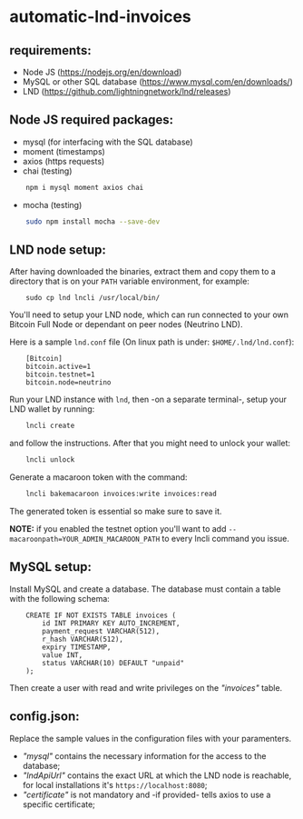 # automatic-lnd-invoices

## requirements:

 - Node JS (https://nodejs.org/en/download)
 - MySQL or other SQL database (https://www.mysql.com/en/downloads/)
 - LND (https://github.com/lightningnetwork/lnd/releases) 
 
## Node JS required packages:

 - mysql (for interfacing with the SQL database)
 - moment (timestamps)
 - axios (https requests)
 - chai (testing)
 
```bash
	npm i mysql moment axios chai
```

 - mocha (testing)
```bash
	sudo npm install mocha --save-dev
```

## LND node setup:

After having downloaded the binaries, extract them and copy them to a directory that is on your ```PATH``` variable environment, for example:

```
	sudo cp lnd lncli /usr/local/bin/
```

You'll need to setup your LND node, which can run connected to your own Bitcoin Full Node or dependant on peer nodes (Neutrino LND).

Here is a sample ```lnd.conf``` file (On linux path is under: ```$HOME/.lnd/lnd.conf```):

```
	[Bitcoin]
	bitcoin.active=1
	bitcoin.testnet=1
	bitcoin.node=neutrino
```
Run your LND instance with ```lnd```, then -on a separate terminal-,
setup your LND wallet by running:

```bash
	lncli create
```

and follow the instructions.
After that you might need to unlock your wallet:

```bash
	lncli unlock
```

Generate a macaroon token with the command:

```bash
	lncli bakemacaroon invoices:write invoices:read
```

The generated token is essential so make sure to save it.

**NOTE:** if you enabled the testnet option you'll want to add ```--macaroonpath=YOUR_ADMIN_MACAROON_PATH``` to every lncli command you issue.

## MySQL setup:

Install MySQL and create a database.
The database must contain a table with the following schema:

```
	CREATE IF NOT EXISTS TABLE invoices (
		id INT PRIMARY KEY AUTO_INCREMENT,
		payment_request VARCHAR(512),
		r_hash VARCHAR(512),
		expiry TIMESTAMP,
		value INT,
		status VARCHAR(10) DEFAULT "unpaid"
	);
```

Then create a user with read and write privileges on the *"invoices"* table.

## config.json:

Replace the sample values in the configuration files with your paramenters.

- *"mysql"* contains the necessary information for the access to the database;
- *"lndApiUrl"* contains the exact URL at which the LND node is reachable, for local installations it's ```https://localhost:8080```;
- *"certificate"* is not mandatory and -if provided- tells axios to use a specific certificate;
 
